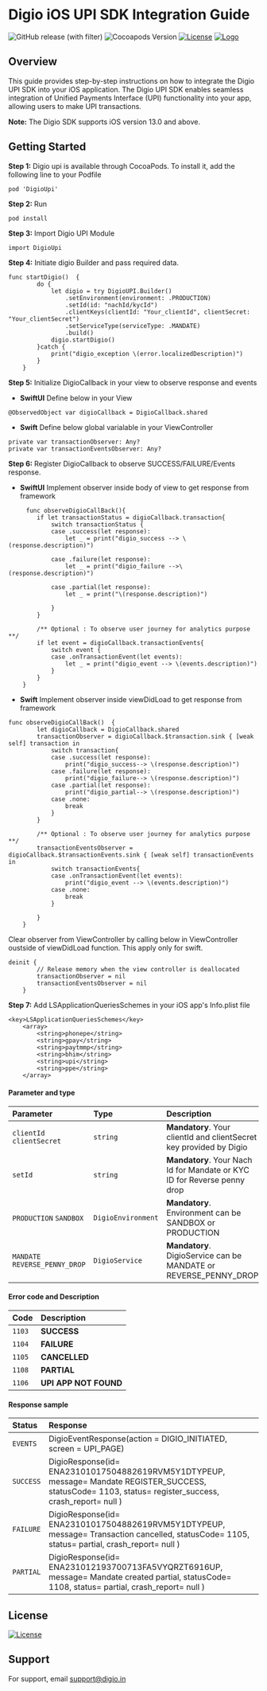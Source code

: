# Digio iOS UPI SDK Integration Guide
![GitHub release (with filter)](https://img.shields.io/github/v/release/digio-tech/ios-upi-sdk)
![Cocoapods Version](https://img.shields.io/cocoapods/v/DigioUpi)
[![License](https://img.shields.io/badge/License-Apache2.0-green.svg)](https://github.com/digio-tech/upi/blob/main/LICENSE)
[![Logo](https://img.shields.io/badge/Powered%20by-Digio-2979BF.svg)](https://www.digio.in)

## Overview

This guide provides step-by-step instructions on how to integrate the Digio UPI SDK into your iOS application. The Digio UPI SDK enables seamless integration of Unified Payments Interface (UPI) functionality into your app, allowing users to make UPI transactions.

**Note:** The Digio SDK supports iOS version 13.0 and above.

## Getting Started

**Step 1:**
Digio upi is available through CocoaPods. To install it, add the following line to your Podfile 

```
pod 'DigioUpi'
```
**Step 2:**
Run
```
pod install
```

**Step 3:** 
Import Digio UPI Module

```
import DigioUpi
```
**Step 4:** 
Initiate digio Builder and pass required data. 
```
func startDigio()  {
        do {
            let digio = try DigioUPI.Builder()
                .setEnvironment(environment: .PRODUCTION)
                .setId(id: "nachId/kycId") 
                .clientKeys(clientId: "Your_clientId", clientSecret: "Your_clientSecret")
                .setServiceType(serviceType: .MANDATE)
                .build()
            digio.startDigio()
        }catch {
            print("digio_exception \(error.localizedDescription)")
        }
    }
```

**Step 5:**
Initialize DigioCallback in your view to observe response and events

- **SwiftUI**
Define below in your View
```
@ObservedObject var digioCallback = DigioCallback.shared
```
- **Swift**
Define below global varialable in your ViewController  
```
private var transactionObserver: Any?
private var transactionEventsObserver: Any?
```

**Step 6:**
Register DigioCallback to observe SUCCESS/FAILURE/Events response.

- **SwiftUI**
Implement observer inside body of view to get response from framework 
```
     func observeDigioCallBack(){
        if let transactionStatus = digioCallback.transaction{
            switch transactionStatus {
            case .success(let response):
                let _ = print("digio_success --> \(response.description)")
               
            case .failure(let response):
                let _ = print("digio_failure -->\(response.description)")
              
            case .partial(let response):
                let _ = print("\(response.description)")
               
            }
        }
        
        /** Optional : To observe user journey for analytics purpose  **/
        if let event = digioCallback.transactionEvents{
            switch event {
            case .onTransactionEvent(let events):
                let _ = print("digio_event --> \(events.description)")
            }
        }
    }

```

- **Swift**
Implement observer inside viewDidLoad to get response from framework 
```
func observeDigioCallBack()  {
        let digioCallback = DigioCallback.shared
        transactionObserver = digioCallback.$transaction.sink { [weak self] transaction in
            switch transaction{
            case .success(let response):
                print("digio_success--> \(response.description)")
            case .failure(let response):
                print("digio_failure--> \(response.description)")
            case .partial(let response):
                print("digio_partial--> \(response.description)")
            case .none:
                break
            }
        }
        
        /** Optional : To observe user journey for analytics purpose  **/
        transactionEventsObserver = digioCallback.$transactionEvents.sink { [weak self] transactionEvents in
            switch transactionEvents{
            case .onTransactionEvent(let events):
                print("digio_event --> \(events.description)")
            case .none:
                break
            }
            
        }
    }
```

Clear observer from ViewController by calling below in ViewController oustside of viewDidLoad function. This apply only for swift.

```
deinit {
        // Release memory when the view controller is deallocated
        transactionObserver = nil
        transactionEventsObserver = nil
    }
```

**Step 7:** 
Add LSApplicationQueriesSchemes in your iOS app's Info.plist file
```
<key>LSApplicationQueriesSchemes</key>
    <array>
        <string>phonepe</string>
        <string>gpay</string>
        <string>paytmmp</string>
        <string>bhim</string>
        <string>upi</string>
        <string>ppe</string>
    </array>
```


#### Parameter and type


| Parameter | Type     | Description                |
| :-------- | :------- | :------------------------- |
| `clientId` `clientSecret` | `string` | **Mandatory**. Your clientId and clientSecret key provided by Digio  |
| `setId` | `string` | **Mandatory**. Your Nach Id for Mandate or KYC ID for Reverse penny drop |
| `PRODUCTION` `SANDBOX` | `DigioEnvironment` | **Mandatory**. Environment can be SANDBOX or PRODUCTION |
| `MANDATE` `REVERSE_PENNY_DROP` | `DigioService` | **Mandatory**. DigioService can be MANDATE or REVERSE_PENNY_DROP |

#### Error code and Description

| Code      | Description                |
| :-------- | :------------------------- |
| `1103`| **SUCCESS**  |
| `1104`| **FAILURE**  |
| `1105`| **CANCELLED**  |
| `1108`| **PARTIAL**  |
| `1106`| **UPI APP NOT FOUND**  |


#### Response sample 

| Status    | Response                |
| :-------- | :------------------------- |
| `EVENTS`| DigioEventResponse(action = DIGIO_INITIATED, screen = UPI_PAGE)  |
| `SUCCESS`| DigioResponse(id= ENA23101017504882619RVM5Y1DTYPEUP, message= Mandate REGISTER_SUCCESS, statusCode= 1103, status= register_success, crash_report= null )  |
| `FAILURE`| DigioResponse(id= ENA23101017504882619RVM5Y1DTYPEUP, message= Transaction cancelled, statusCode= 1105, status= partial, crash_report= null )  |
| `PARTIAL`| DigioResponse(id= ENA231012193700713FA5VYQRZT6916UP, message= Mandate created partial, statusCode= 1108, status= partial, crash_report= null )  |


## License
[![License](https://img.shields.io/badge/License-Apache2.0-green.svg)](https://github.com/digio-tech/upi/blob/main/LICENSE)

## Support

For support, email support@digio.in
